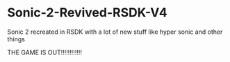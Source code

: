 # Sonic-2-Revived-RSDK-V4
Sonic 2 recreated in RSDK with a lot of new stuff like hyper sonic and other things

THE GAME IS OUT!!!!!!!!!!!!
